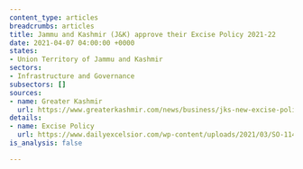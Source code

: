 ```yaml
---
content_type: articles
breadcrumbs: articles
title: Jammu and Kashmir (J&K) approve their Excise Policy 2021-22
date: 2021-04-07 04:00:00 +0000
states:
- Union Territory of Jammu and Kashmir
sectors:
- Infrastructure and Governance
subsectors: []
sources:
- name: Greater Kashmir
  url: https://www.greaterkashmir.com/news/business/jks-new-excise-policy-comes-into-force/
details:
- name: Excise Policy
  url: https://www.dailyexcelsior.com/wp-content/uploads/2021/03/SO-114-dated-31.03.2021.pdf
is_analysis: false

---
```

